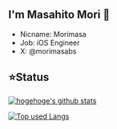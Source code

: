 ## I'm Masahito Mori 👋
- Nicname: Morimasa
- Job: iOS Engineer
- X: @morimasabs

## ⭐️Status
<!-- リポジトリステータス -->
[![hogehoge's github stats](https://github-readme-stats.vercel.app/api?username=morimasabs&hide=contribs&count_private=true&show_icons=true&theme=tokyonight)](https://github.com/morimasabs/)

<!-- ソースコード統計 -->
[![Top used Langs](https://github-readme-stats.vercel.app/api/top-langs/?username=morimasabs&layout=compact&theme=tokyonight)](https://github.com/morimasabs/)
